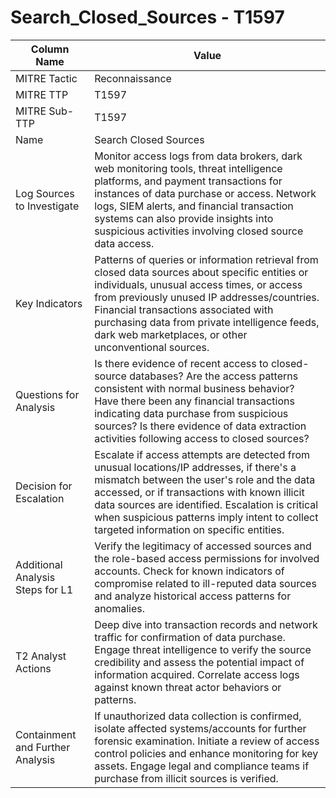 # Search_Closed_Sources - T1597

| Column Name | Value |
|-------------|-------|
| MITRE Tactic | Reconnaissance |
| MITRE TTP | T1597 |
| MITRE Sub-TTP | T1597 |
| Name | Search Closed Sources |
| Log Sources to Investigate | Monitor access logs from data brokers, dark web monitoring tools, threat intelligence platforms, and payment transactions for instances of data purchase or access. Network logs, SIEM alerts, and financial transaction systems can also provide insights into suspicious activities involving closed source data access. |
| Key Indicators | Patterns of queries or information retrieval from closed data sources about specific entities or individuals, unusual access times, or access from previously unused IP addresses/countries. Financial transactions associated with purchasing data from private intelligence feeds, dark web marketplaces, or other unconventional sources. |
| Questions for Analysis | Is there evidence of recent access to closed-source databases? Are the access patterns consistent with normal business behavior? Have there been any financial transactions indicating data purchase from suspicious sources? Is there evidence of data extraction activities following access to closed sources? |
| Decision for Escalation | Escalate if access attempts are detected from unusual locations/IP addresses, if there's a mismatch between the user's role and the data accessed, or if transactions with known illicit data sources are identified. Escalation is critical when suspicious patterns imply intent to collect targeted information on specific entities. |
| Additional Analysis Steps for L1 | Verify the legitimacy of accessed sources and the role-based access permissions for involved accounts. Check for known indicators of compromise related to ill-reputed data sources and analyze historical access patterns for anomalies. |
| T2 Analyst Actions | Deep dive into transaction records and network traffic for confirmation of data purchase. Engage threat intelligence to verify the source credibility and assess the potential impact of information acquired. Correlate access logs against known threat actor behaviors or patterns. |
| Containment and Further Analysis | If unauthorized data collection is confirmed, isolate affected systems/accounts for further forensic examination. Initiate a review of access control policies and enhance monitoring for key assets. Engage legal and compliance teams if purchase from illicit sources is verified. |
